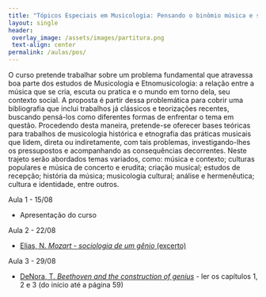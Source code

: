 ```yaml
---
title: "Tópicos Especiais em Musicologia: Pensando o binômio música e sociedade na musicologia e na etnomusicologia"
layout: single
header:
 overlay_image: /assets/images/partitura.png
 text-align: center
permalink: /aulas/pos/
---
```


O curso pretende trabalhar sobre um problema fundamental que atravessa boa parte dos estudos de Musicologia e Etnomusicologia: a relação entre a música que se cria, escuta ou pratica e o mundo em torno dela, seu contexto social. A proposta é partir dessa problemática para cobrir uma bibliografia que inclui trabalhos já clássicos e teorizações recentes, buscando pensá-los como diferentes formas de enfrentar o tema em questão. Procedendo desta maneira, pretende-se oferecer bases teóricas para trabalhos de musicologia histórica e etnografia das práticas musicais que lidem, direta ou indiretamente, com tais problemas, investigando-lhes os pressupostos e acompanhando as consequências decorrentes. Neste trajeto serão abordados temas variados, como: música e contexto; culturas populares e música de concerto e erudita; criação musical; estudos de recepção; história da música; musicologia cultural; análise e hermenêutica; cultura e identidade, entre outros.

Aula 1 - 15/08
- Apresentação do curso

Aula 2 - 22/08
- [Elias, N. *Mozart - sociologia de um gênio* (excerto)](https://drive.google.com/file/d/0B1yjDy01svPDNHBYNlVtcVhLNDQ/view?usp=sharing)

Aula 3 - 29/08
- [DeNora, T. *Beethoven and the construction of genius*](https://drive.google.com/file/d/0B1yjDy01svPDdGR1V0JBWUx6U1k/view?usp=sharing) - ler os capítulos 1, 2 e 3 (do início até a página 59)
